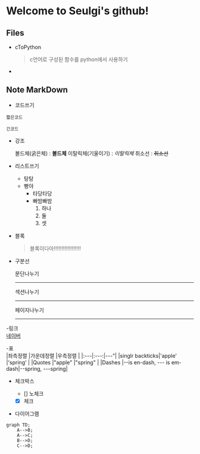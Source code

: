 # Welcome to Seulgi's github!

## Files
- cToPython

  > c언어로 구성된 함수를 python에서 사용하기
- 

## Note MarkDown
- 코드쓰기

`짧은코드`

```
긴코드
```

- 강조

    볼드체(굵은체) : **볼드체**
    이탈릭체(기울이기) : *이탈릭체*
    취소선 : ~~취소선~~

- 리스트쓰기
  * 탕탕
  * 빵야
    * 타당타당
    * 빠밤빠밤
      1. 하나
      2. 둘
      3. 셋

- 블록
  > 블록이다아!!!!!!!!!!!!!!!!!!
  
- 구분선

  문단나누기
  _ _ _
  섹션나누기
  - - -
  페이지나누기
  * * *
  
-링크  
  [네이버](http://naver.com/)

-표   
|좌측정렬 |가운데정렬 |우측정렬             |
|:---|:---:|---"|
|singlr backticks|'apple'                     |'spring'           |
|Quotes          |"apple"                     |"spring"           |
|Dashes          |--is en-dash, --- is em-dash|--spring, ---spring|

- 체크박스

  - [] 노체크
  - [x] 체크

- 다이어그램
```mermaid
graph TD;
    A-->B;
    A-->C;
    B-->D;
    C-->D;
```
